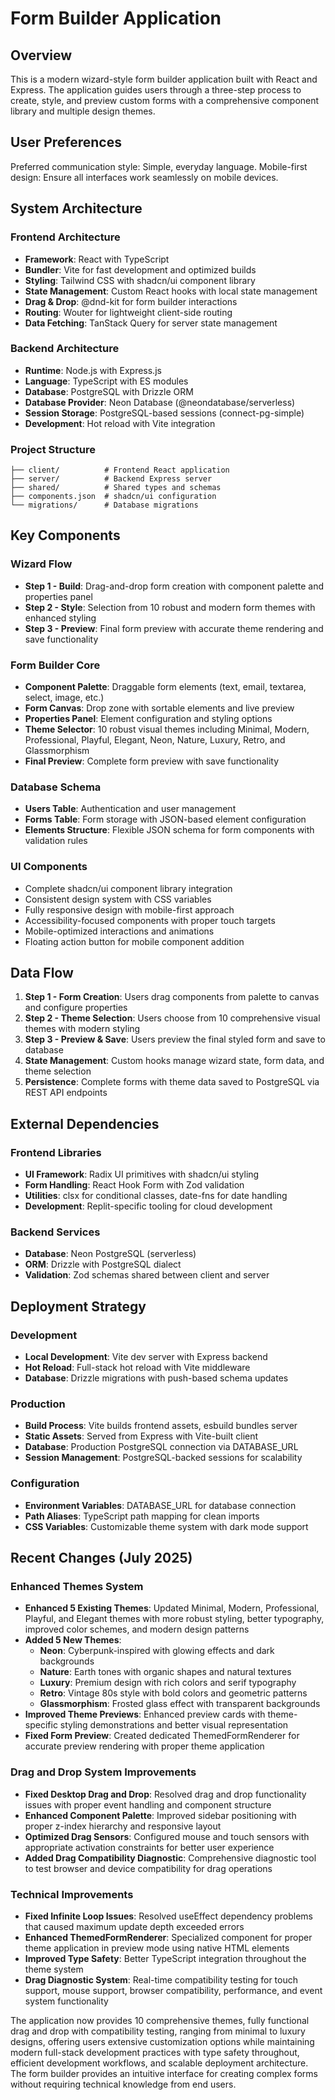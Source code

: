 # Form Builder Application

## Overview

This is a modern wizard-style form builder application built with React and Express. The application guides users through a three-step process to create, style, and preview custom forms with a comprehensive component library and multiple design themes.

## User Preferences

Preferred communication style: Simple, everyday language.
Mobile-first design: Ensure all interfaces work seamlessly on mobile devices.

## System Architecture

### Frontend Architecture
- **Framework**: React with TypeScript
- **Bundler**: Vite for fast development and optimized builds
- **Styling**: Tailwind CSS with shadcn/ui component library
- **State Management**: Custom React hooks with local state management
- **Drag & Drop**: @dnd-kit for form builder interactions
- **Routing**: Wouter for lightweight client-side routing
- **Data Fetching**: TanStack Query for server state management

### Backend Architecture
- **Runtime**: Node.js with Express.js
- **Language**: TypeScript with ES modules
- **Database**: PostgreSQL with Drizzle ORM
- **Database Provider**: Neon Database (@neondatabase/serverless)
- **Session Storage**: PostgreSQL-based sessions (connect-pg-simple)
- **Development**: Hot reload with Vite integration

### Project Structure
```
├── client/          # Frontend React application
├── server/          # Backend Express server
├── shared/          # Shared types and schemas
├── components.json  # shadcn/ui configuration
└── migrations/      # Database migrations
```

## Key Components

### Wizard Flow
- **Step 1 - Build**: Drag-and-drop form creation with component palette and properties panel
- **Step 2 - Style**: Selection from 10 robust and modern form themes with enhanced styling
- **Step 3 - Preview**: Final form preview with accurate theme rendering and save functionality

### Form Builder Core
- **Component Palette**: Draggable form elements (text, email, textarea, select, image, etc.)
- **Form Canvas**: Drop zone with sortable elements and live preview
- **Properties Panel**: Element configuration and styling options
- **Theme Selector**: 10 robust visual themes including Minimal, Modern, Professional, Playful, Elegant, Neon, Nature, Luxury, Retro, and Glassmorphism
- **Final Preview**: Complete form preview with save functionality

### Database Schema
- **Users Table**: Authentication and user management
- **Forms Table**: Form storage with JSON-based element configuration
- **Elements Structure**: Flexible JSON schema for form components with validation rules

### UI Components
- Complete shadcn/ui component library integration
- Consistent design system with CSS variables
- Fully responsive design with mobile-first approach
- Accessibility-focused components with proper touch targets
- Mobile-optimized interactions and animations
- Floating action button for mobile component addition

## Data Flow

1. **Step 1 - Form Creation**: Users drag components from palette to canvas and configure properties
2. **Step 2 - Theme Selection**: Users choose from 10 comprehensive visual themes with modern styling
3. **Step 3 - Preview & Save**: Users preview the final styled form and save to database
4. **State Management**: Custom hooks manage wizard state, form data, and theme selection
5. **Persistence**: Complete forms with theme data saved to PostgreSQL via REST API endpoints

## External Dependencies

### Frontend Libraries
- **UI Framework**: Radix UI primitives with shadcn/ui styling
- **Form Handling**: React Hook Form with Zod validation
- **Utilities**: clsx for conditional classes, date-fns for date handling
- **Development**: Replit-specific tooling for cloud development

### Backend Services
- **Database**: Neon PostgreSQL (serverless)
- **ORM**: Drizzle with PostgreSQL dialect
- **Validation**: Zod schemas shared between client and server

## Deployment Strategy

### Development
- **Local Development**: Vite dev server with Express backend
- **Hot Reload**: Full-stack hot reload with Vite middleware
- **Database**: Drizzle migrations with push-based schema updates

### Production
- **Build Process**: Vite builds frontend assets, esbuild bundles server
- **Static Assets**: Served from Express with Vite-built client
- **Database**: Production PostgreSQL connection via DATABASE_URL
- **Session Management**: PostgreSQL-backed sessions for scalability

### Configuration
- **Environment Variables**: DATABASE_URL for database connection
- **Path Aliases**: TypeScript path mapping for clean imports
- **CSS Variables**: Customizable theme system with dark mode support

## Recent Changes (July 2025)

### Enhanced Themes System
- **Enhanced 5 Existing Themes**: Updated Minimal, Modern, Professional, Playful, and Elegant themes with more robust styling, better typography, improved color schemes, and modern design patterns
- **Added 5 New Themes**: 
  - **Neon**: Cyberpunk-inspired with glowing effects and dark backgrounds
  - **Nature**: Earth tones with organic shapes and natural textures
  - **Luxury**: Premium design with rich colors and serif typography
  - **Retro**: Vintage 80s style with bold colors and geometric patterns
  - **Glassmorphism**: Frosted glass effect with transparent backgrounds
- **Improved Theme Previews**: Enhanced preview cards with theme-specific styling demonstrations and better visual representation
- **Fixed Form Preview**: Created dedicated ThemedFormRenderer for accurate preview rendering with proper theme application

### Drag and Drop System Improvements
- **Fixed Desktop Drag and Drop**: Resolved drag and drop functionality issues with proper event handling and component structure
- **Enhanced Component Palette**: Improved sidebar positioning with proper z-index hierarchy and responsive layout
- **Optimized Drag Sensors**: Configured mouse and touch sensors with appropriate activation constraints for better user experience
- **Added Drag Compatibility Diagnostic**: Comprehensive diagnostic tool to test browser and device compatibility for drag operations

### Technical Improvements
- **Fixed Infinite Loop Issues**: Resolved useEffect dependency problems that caused maximum update depth exceeded errors
- **Enhanced ThemedFormRenderer**: Specialized component for proper theme application in preview mode using native HTML elements
- **Improved Type Safety**: Better TypeScript integration throughout the theme system
- **Drag Diagnostic System**: Real-time compatibility testing for touch support, mouse support, browser compatibility, performance, and event system functionality

The application now provides 10 comprehensive themes, fully functional drag and drop with compatibility testing, ranging from minimal to luxury designs, offering users extensive customization options while maintaining modern full-stack development practices with type safety throughout, efficient development workflows, and scalable deployment architecture. The form builder provides an intuitive interface for creating complex forms without requiring technical knowledge from end users.